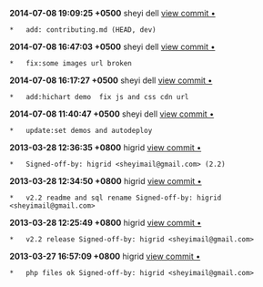 **2014-07-08 19:09:25 +0500** sheyi dell [view commit &bull;](http://github.com/jerel/project/commit/d2f7720fe4f17f06d4da421c0692482503e6f50d) 

	*   add: contributing.md (HEAD, dev)   

**2014-07-08 16:47:03 +0500** sheyi dell [view commit &bull;](http://github.com/jerel/project/commit/4411cb8b40ca1c1a7a362fddad0d7a7fd9596693) 

	*   fix:some images url broken   

**2014-07-08 16:17:27 +0500** sheyi dell [view commit &bull;](http://github.com/jerel/project/commit/10153c2fb4ad994776c42a8dac632da32a48ec44) 

	*   add:hichart demo  fix js and css cdn url   

**2014-07-08 11:40:47 +0500** sheyi dell [view commit &bull;](http://github.com/jerel/project/commit/b895b0fb911e7e3fd8d5ab8f0221a4d827ec71da) 

	*   update:set demos and autodeploy   

**2013-03-28 12:36:35 +0800** higrid [view commit &bull;](http://github.com/jerel/project/commit/fbcb526b8ee25b0bd818ef4b0593e6597bd20e91) 

	*   Signed-off-by: higrid <sheyimail@gmail.com> (2.2)   

**2013-03-28 12:34:50 +0800** higrid [view commit &bull;](http://github.com/jerel/project/commit/c6c0eaccc43ed02c3a2ffee8bc6f97d601761de4) 

	*   v2.2 readme and sql rename Signed-off-by: higrid <sheyimail@gmail.com>   

**2013-03-28 12:25:49 +0800** higrid [view commit &bull;](http://github.com/jerel/project/commit/8a1503a899012c547d2369eed2c8f5aae27a874a) 

	*   v2.2 release Signed-off-by: higrid <sheyimail@gmail.com>   

**2013-03-27 16:57:09 +0800** higrid [view commit &bull;](http://github.com/jerel/project/commit/366133e835f8c894115877690e9680a78310e246) 

	*   php files ok Signed-off-by: higrid <sheyimail@gmail.com>   

